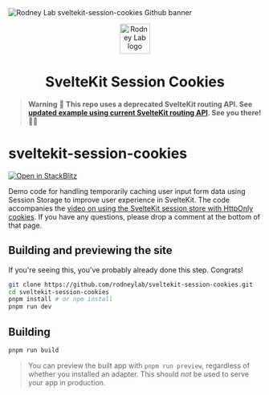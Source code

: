 <img src="./images/rodneylab-github-sveltekit-session-cookies.png" alt="Rodney Lab sveltekit-session-cookies Github banner">

<p align="center">
  <a aria-label="Open Rodney Lab site" href="https://rodneylab.com" rel="nofollow noopener noreferrer">
    <img alt="Rodney Lab logo" src="https://rodneylab.com/assets/icon.png" width="60" />
  </a>
</p>
<h1 align="center">
  SvelteKit Session Cookies
</h1>

> **Warning**
> 🚧 **This repo uses a deprecated SvelteKit routing API. See [updated example using current SvelteKit routing API](https://github.com/rodneylab/svelte-login-form). See you there!** 👋🏽

# sveltekit-session-cookies

[![Open in StackBlitz](https://developer.stackblitz.com/img/open_in_stackblitz.svg)](https://stackblitz.com/github/rodneylab/sveltekit-session-cookies)

Demo code for handling temporarily caching user input form data using Session Storage to improve user experience in SvelteKit. The code accompanies the <a aria-label="Open Rodney Lab blog post on using Session cookies with Svelte Kit" href="https://rodneylab.com/sveltekit-session-cookies/">video on using the SvelteKit session store with HttpOnly cookies</a>. If you have any questions, please drop a comment at the bottom of that page.

## Building and previewing the site

If you're seeing this, you've probably already done this step. Congrats!

```bash
git clone https://github.com/rodneylab/sveltekit-session-cookies.git
cd sveltekit-session-cookies
pnpm install # or npm install
pnpm run dev
```

## Building

```bash
pnpm run build
```

> You can preview the built app with `pnpm run preview`, regardless of whether you installed an adapter. This should _not_ be used to serve your app in production.
